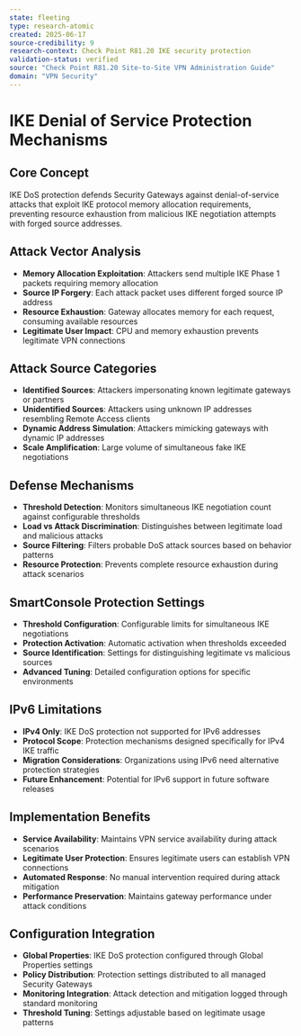 ```yaml
---
state: fleeting
type: research-atomic
created: 2025-06-17
source-credibility: 9
research-context: Check Point R81.20 IKE security protection
validation-status: verified
source: "Check Point R81.20 Site-to-Site VPN Administration Guide"
domain: "VPN Security"
---
```


# IKE Denial of Service Protection Mechanisms

## Core Concept
IKE DoS protection defends Security Gateways against denial-of-service attacks that exploit IKE protocol memory allocation requirements, preventing resource exhaustion from malicious IKE negotiation attempts with forged source addresses.

## Attack Vector Analysis
- **Memory Allocation Exploitation**: Attackers send multiple IKE Phase 1 packets requiring memory allocation
- **Source IP Forgery**: Each attack packet uses different forged source IP address
- **Resource Exhaustion**: Gateway allocates memory for each request, consuming available resources
- **Legitimate User Impact**: CPU and memory exhaustion prevents legitimate VPN connections

## Attack Source Categories
- **Identified Sources**: Attackers impersonating known legitimate gateways or partners
- **Unidentified Sources**: Attackers using unknown IP addresses resembling Remote Access clients
- **Dynamic Address Simulation**: Attackers mimicking gateways with dynamic IP addresses
- **Scale Amplification**: Large volume of simultaneous fake IKE negotiations

## Defense Mechanisms
- **Threshold Detection**: Monitors simultaneous IKE negotiation count against configurable thresholds
- **Load vs Attack Discrimination**: Distinguishes between legitimate load and malicious attacks
- **Source Filtering**: Filters probable DoS attack sources based on behavior patterns
- **Resource Protection**: Prevents complete resource exhaustion during attack scenarios

## SmartConsole Protection Settings
- **Threshold Configuration**: Configurable limits for simultaneous IKE negotiations
- **Protection Activation**: Automatic activation when thresholds exceeded
- **Source Identification**: Settings for distinguishing legitimate vs malicious sources
- **Advanced Tuning**: Detailed configuration options for specific environments

## IPv6 Limitations
- **IPv4 Only**: IKE DoS protection not supported for IPv6 addresses
- **Protocol Scope**: Protection mechanisms designed specifically for IPv4 IKE traffic
- **Migration Considerations**: Organizations using IPv6 need alternative protection strategies
- **Future Enhancement**: Potential for IPv6 support in future software releases

## Implementation Benefits
- **Service Availability**: Maintains VPN service availability during attack scenarios
- **Legitimate User Protection**: Ensures legitimate users can establish VPN connections
- **Automated Response**: No manual intervention required during attack mitigation
- **Performance Preservation**: Maintains gateway performance under attack conditions

## Configuration Integration
- **Global Properties**: IKE DoS protection configured through Global Properties settings
- **Policy Distribution**: Protection settings distributed to all managed Security Gateways
- **Monitoring Integration**: Attack detection and mitigation logged through standard monitoring
- **Threshold Tuning**: Settings adjustable based on legitimate usage patterns